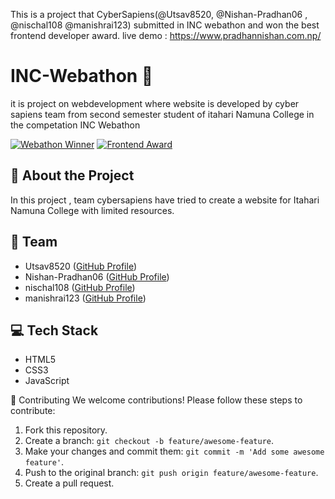 ﻿This is a project that CyberSapiens(@Utsav8520, @Nishan-Pradhan06 , @nischal108 @manishrai123) submitted in INC webathon and won the best frontend developer award.
live demo : https://www.pradhannishan.com.np/

# INC-Webathon 🚀

it is project on webdevelopment where website is developed by cyber sapiens team from second semester student of itahari Namuna College in the competation INC Webathon

[![Webathon Winner](https://img.shields.io/badge/INC%20Webathon-Winner-brightgreen)](https://www.example.com)
[![Frontend Award](https://img.shields.io/badge/Frontend%20Award-Best%20Developer-blue)](https://www.example.com)


## 🌟 About the Project
In this project , team cybersapiens have tried to create a website for Itahari Namuna College with limited resources.

## 👥 Team

- Utsav8520 ([GitHub Profile](https://github.com/Utsav8520))
- Nishan-Pradhan06 ([GitHub Profile](https://github.com/Nishan-Pradhan06))
- nischal108 ([GitHub Profile](https://github.com/nischal108))
- manishrai123 ([GitHub Profile](https://github.com/manishrai45))

## 💻 Tech Stack

- HTML5
- CSS3
- JavaScript


🤝 Contributing
We welcome contributions! Please follow these steps to contribute:

1. Fork this repository.
2. Create a branch: `git checkout -b feature/awesome-feature`.
3. Make your changes and commit them: `git commit -m 'Add some awesome feature'`.
4. Push to the original branch: `git push origin feature/awesome-feature`.
5. Create a pull request.

